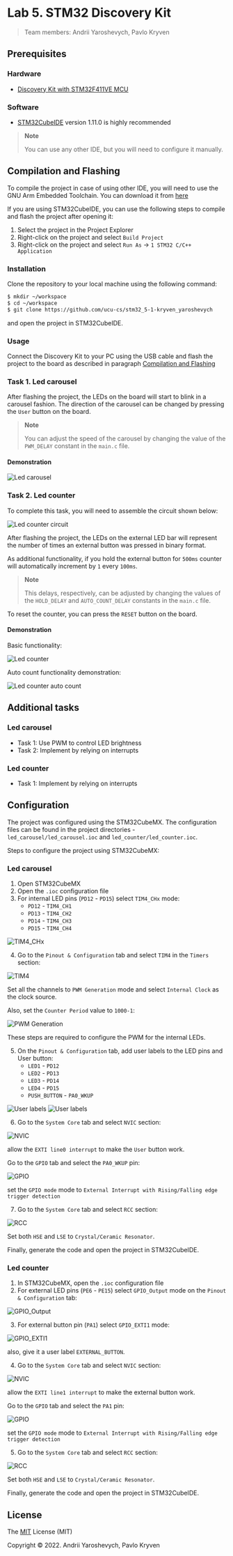 # Lab 5. STM32 Discovery Kit

> Team members: Andrii Yaroshevych, Pavlo Kryven

## Prerequisites

### Hardware

- [Discovery Kit with STM32F411VE MCU](https://www.st.com/en/evaluation-tools/32f411ediscovery.html)

### Software

- [STM32CubeIDE](https://www.st.com/en/development-tools/stm32cubeide.html) version 1.11.0 is highly recommended
> **Note**
> 
> You can use any other IDE, but you will need to configure it manually.

## Compilation and Flashing
To compile the project in case of using other IDE, you will need to use the GNU Arm Embedded Toolchain. You can download it from [here](https://developer.arm.com/tools-and-software/open-source-software/developer-tools/gnu-toolchain/gnu-rm/downloads)

If you are using STM32CubeIDE, you can use the following steps to compile and flash the project after opening it:

1. Select the project in the Project Explorer
2. Right-click on the project and select `Build Project`
3. Right-click on the project and select `Run As` -> `1 STM32 C/C++ Application`

### Installation

Clone the repository to your local machine using the following command:

```bash
$ mkdir ~/workspace
$ cd ~/workspace
$ git clone https://github.com/ucu-cs/stm32_5-1-kryven_yaroshevych
```

and open the project in STM32CubeIDE.

### Usage

Connect the Discovery Kit to your PC using the USB cable and flash the project to the board as described in paragraph [Compilation and Flashing](#compilation-and-flashing)

### Task 1. Led carousel

After flashing the project, the LEDs on the board will start to blink in a carousel fashion. The direction of the carousel can be changed by pressing the `User` button on the board.

> **Note**
> 
> You can adjust the speed of the carousel by changing the value of the `PWM_DELAY` constant in the `main.c` file.

#### Demonstration

![Led carousel](./demos/carousel_demo.gif)

### Task 2. Led counter

To complete this task, you will need to assemble the circuit shown below:

![Led counter circuit](./schematics/led_counter_schematic.jpeg)

After flashing the project, the LEDs on the external LED bar will represent the number of times an external button was pressed in binary format.

As additional functionality, if you hold the external button for `500ms` counter will automatically increment by `1` every `100ms`.
> **Note**
> 
> This delays, respectively, can be adjusted by changing the values of the `HOLD_DELAY` and `AUTO_COUNT_DELAY` constants in the `main.c` file.

To reset the counter, you can press the `RESET` button on the board.

#### Demonstration

Basic functionality:

![Led counter](./demos/counter_demo.gif)

Auto count functionality demonstration:

![Led counter auto count](./demos/counter_auto_demo.gif)

## Additional tasks

### Led carousel
* Task 1: Use PWM to control LED brightness
* Task 2: Implement by relying on interrupts

### Led counter
* Task 1: Implement by relying on interrupts


## Configuration

The project was configured using the STM32CubeMX. 
The configuration files can be found in the project directories - `led_carousel/led_carousel.ioc` and `led_counter/led_counter.ioc`.

Steps to configure the project using STM32CubeMX:

### Led carousel

1. Open STM32CubeMX
2. Open the `.ioc` configuration file
3. For internal LED pins (`PD12` - `PD15`) select `TIM4_CHx` mode:
    - `PD12` - `TIM4_CH1`
    - `PD13` - `TIM4_CH2`
    - `PD14` - `TIM4_CH3`
    - `PD15` - `TIM4_CH4`

![TIM4_CHx](./demos/screenshots/img.png)

4. Go to the `Pinout & Configuration` tab and select `TIM4` in the `Timers` section:

![TIM4](./demos/screenshots/img_1.png)

Set all the channels to `PWM Generation` mode and select `Internal Clock` as the clock source.

Also, set the `Counter Period` value to `1000-1`:

![PWM Generation](./demos/screenshots/img_2.png)

These steps are required to configure the PWM for the internal LEDs.

5. On the `Pinout & Configuration` tab, add user labels to the LED pins and User button:
   - `LED1` - `PD12`
   - `LED2` - `PD13`
   - `LED3` - `PD14`
   - `LED4` - `PD15`
   - `PUSH_BUTTON` - `PA0_WKUP`
   
![User labels](./demos/screenshots/img_5.png)
![User labels](./demos/screenshots/img_6.png)


6. Go to the `System Core` tab and select `NVIC` section:

![NVIC](./demos/screenshots/img_3.png)

allow the `EXTI line0 interrupt` to make the `User` button work.

Go to the `GPIO` tab and select the `PA0_WKUP` pin:

![GPIO](./demos/screenshots/img_7.png)

set the `GPIO mode` mode to `External Interrupt with Rising/Falling edge trigger detection`

7. Go to the `System Core` tab and select `RCC` section:

![RCC](./demos/screenshots/img_4.png)

Set both `HSE` and `LSE` to `Crystal/Ceramic Resonator`.

Finally, generate the code and open the project in STM32CubeIDE.

### Led counter

1. In STM32CubeMX, open the `.ioc` configuration file
2. For external LED pins (`PE6` - `PE15`) select `GPIO_Output` mode on the `Pinout & Configuration` tab:

![GPIO_Output](./demos/screenshots/img_8.png)

3. For external button pin (`PA1`) select `GPIO_EXTI1` mode:

![GPIO_EXTI1](./demos/screenshots/img_9.png)

also, give it a user label `EXTERNAL_BUTTON`.

4. Go to the `System Core` tab and select `NVIC` section:

![NVIC](./demos/screenshots/img_10.png)

allow the `EXTI line1 interrupt` to make the external button work.

Go to the `GPIO` tab and select the `PA1` pin:

![GPIO](./demos/screenshots/img_11.png)

set the `GPIO mode` mode to `External Interrupt with Rising/Falling edge trigger detection`

5. Go to the `System Core` tab and select `RCC` section:

![RCC](./demos/screenshots/img_11.png)

Set both `HSE` and `LSE` to `Crystal/Ceramic Resonator`.

Finally, generate the code and open the project in STM32CubeIDE.

## License
The [MIT](https://choosealicense.com/licenses/mit/) License (MIT)

Copyright © 2022. Andrii Yaroshevych, Pavlo Kryven
